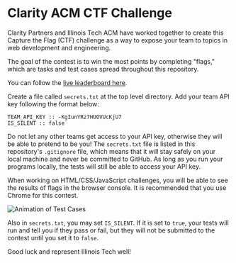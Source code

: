 # Clarity ACM CTF Challenge

Clarity Partners and Illinois Tech ACM have worked together to create this Capture the Flag (CTF) challenge as a way to expose your team to topics in web development and engineering.

The goal of the contest is to win the most points by completing "flags," which are tasks and test cases spread throughout this repository.

You can follow the [live leaderboard here](https://acmillinoistech.github.io/ctfmanager/view/).

Create a file called `secrets.txt` at the top level directory. Add your team API key following the format below:

```
TEAM_API_KEY :: -KgIunYRz7HUOVUcKjU7
IS_SILENT :: false
```

Do not let any other teams get access to your API key, otherwise they will be able to pretend to be you! The `secrets.txt` file is listed in this repository's `.gitignore` file, which means that it will stay safely on your local machine and never be committed to GitHub. As long as you run your programs locally, the tests will still be able to access your API key.

When working on HTML/CSS/JavaScript challenges, you will be able to see the results of flags in the browser console. It is recommended that you use Chrome for this contest.

![Animation of Test Cases](http://g.recordit.co/EI2fpWV6lM.gif)

Also in `secrets.txt`, you may set `IS_SILENT`. If it is set to `true`, your tests will run and tell you if they pass or fail, but they will not be submitted to the contest until you set it to `false`.

Good luck and represent Illinois Tech well!